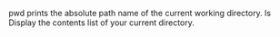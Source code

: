 pwd prints the absolute path name of the current working directory.
ls Display the contents list of your current directory.
